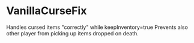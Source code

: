 # VanillaCurseFix
Handles cursed items "correctly" while keepInventory=true
Prevents also other player from picking up items dropped on death.